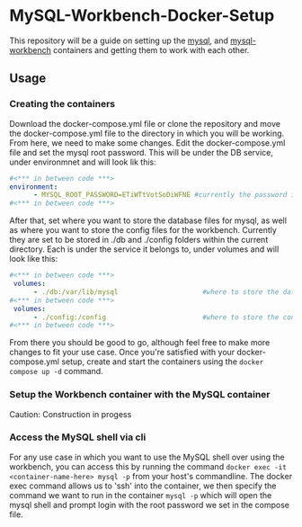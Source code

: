 # MySQL-Workbench-Docker-Setup
This repository will be a guide on setting up the [mysql](https://hub.docker.com/_/mysql/), and [mysql-workbench](https://hub.docker.com/r/linuxserver/mysql-workbench) containers and getting them to work with each other.

## Usage

### Creating the containers
Download the docker-compose.yml file or clone the repository and move the docker-compose.yml file to the directory in which you will be working. From here, we need to make some changes. Edit the docker-compose.yml file and set the mysql root password. This will be under the DB service, under environmnet and will look lik this:
```yaml
#<*** in between code ***>
environment:
      - MYSQL_ROOT_PASSWORD=ETiWTtVotSoDiWFNE #currently the password is ETiWTtVotSoDiWFNE
#<*** in between code ***>
```

After that, set where you want to store the database files for mysql, as well as where you want to store the config files for the workbench. Currently they are set to be stored in ./db and ./config folders within the current directory. Each is under the service it belongs to, under volumes and will look like this:
```yaml
#<*** in between code ***>
 volumes:
      - ./db:/var/lib/mysql                     #where to store the database
#<*** in between code ***>
 volumes:
      - ./config:/config                        #where to store the config directory
#<*** in between code ***>
```

From there you should be good to go, although feel free to make more changes to fit your use case. Once you're satisfied with your docker-compose.yml setup, create and start the containers using the `docker compose up -d` command.


### Setup the Workbench container with the MySQL container
Caution: Construction in progess

### Access the MySQL shell via cli
For any use case in which you want to use the MySQL shell over using the workbench, you can access this by running the  command `docker exec -it <container-name-here> mysql -p` from your host's commandline. The docker exec command allows us to 'ssh' into the container, we then specify the command we want to run in the container `mysql -p` which will open the mysql shell and prompt login with the root password we set in the compose file.
